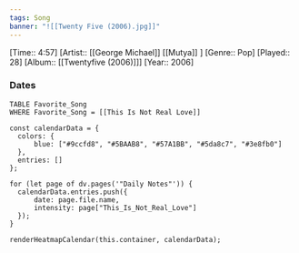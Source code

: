 ```yaml
---
tags: Song  
banner: "![[Twenty Five (2006).jpg]]"
---
```

[Time:: 4:57]
[Artist:: [[George Michael]] [[Mutya]] ]
[Genre:: Pop]
[Played:: 28]
[Album:: [[Twentyfive (2006)]]]
[Year:: 2006]
### Dates
````dataview
TABLE Favorite_Song
WHERE Favorite_Song = [[This Is Not Real Love]]
````

  ```dataviewjs
const calendarData = { 
	colors: { 
		blue: ["#9ccfd8", "#5BAAB8", "#57A1BB", "#5da8c7", "#3e8fb0"] 
	}, 
	entries: [] 
}; 

for (let page of dv.pages('"Daily Notes"')) { 
	calendarData.entries.push({ 
		date: page.file.name, 
		intensity: page["This_Is_Not_Real_Love"]
	}); 
} 

renderHeatmapCalendar(this.container, calendarData);
```
